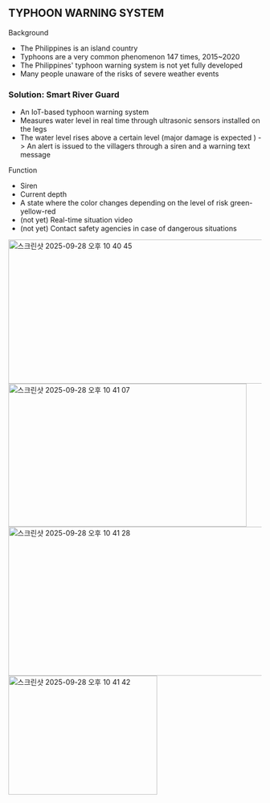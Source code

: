 ## TYPHOON WARNING SYSTEM

Background
- The Philippines is an island country
- Typhoons are a very common phenomenon 147 times, 2015~2020
- The Philippines' typhoon warning system is not yet fully developed
- Many people unaware of the risks of severe weather events

### Solution: Smart River Guard
- An IoT-based typhoon warning system
- Measures water level in real time through ultrasonic sensors installed on the legs
- The water level rises above a certain level (major damage is expected )
  -> An alert is issued to the villagers through a siren and a warning text message

Function
- Siren
- Current depth
- A state where the color changes depending on the level of risk green-yellow-red
- (not yet) Real-time situation video
- (not yet) Contact safety agencies in case of dangerous situations

<img width="512" height="287" alt="스크린샷 2025-09-28 오후 10 40 45" src="https://github.com/user-attachments/assets/14b1bd25-e641-4c64-8246-dbe8c5ac6d89" />
<img width="474" height="285" alt="스크린샷 2025-09-28 오후 10 41 07" src="https://github.com/user-attachments/assets/3133a72f-6629-44ef-895b-bff83e45031f" />
<img width="521" height="297" alt="스크린샷 2025-09-28 오후 10 41 28" src="https://github.com/user-attachments/assets/db437317-c8a4-4e8d-817b-da06f0e3b118" />
<img width="296" height="237" alt="스크린샷 2025-09-28 오후 10 41 42" src="https://github.com/user-attachments/assets/1eebd9ed-b744-4856-b698-f3a23b69081f" />
